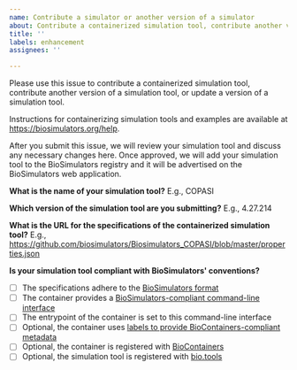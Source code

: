 ```yaml
---
name: Contribute a simulator or another version of a simulator
about: Contribute a containerized simulation tool, contribute another version of a simulation tool, or update a version of a simulation tool.
title: ''
labels: enhancement
assignees: ''

---
```


Please use this issue to contribute a containerized simulation tool, contribute another version of a simulation tool, or update a version of a simulation tool. 

Instructions for containerizing simulation tools and examples are available at https://biosimulators.org/help.

After you submit this issue, we will review your simulation tool and discuss any necessary changes here. Once approved, we will add your simulation tool to the BioSimulators registry and it will be advertised on the BioSimulators web application.

**What is the name of your simulation tool?**
E.g., COPASI

**Which version of the simulation tool are you submitting?**
E.g., 4.27.214

**What is the URL for the specifications of the containerized simulation tool?**
E.g., https://github.com/biosimulators/Biosimulators_COPASI/blob/master/properties.json

**Is your simulation tool compliant with BioSimulators' conventions?**
- [ ] The specifications adhere to the [BioSimulators format](https://api.biosimulators.org)
- [ ] The container provides a [BioSimulators-compliant command-line interface](https://biosimulators.org/help)
- [ ] The entrypoint of the container is set to this command-line interface
- [ ] Optional, the container uses [labels to provide BioContainers-compliant metadata](https://biosimulators.org/help)
- [ ] Optional, the container is registered with [BioContainers](https://biocontainers.pro/)
- [ ] Optional, the simulation tool is registered with [bio.tools](https://bio.tools/)
